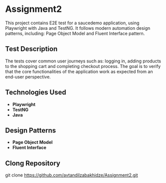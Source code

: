 # Assignment2

This project contains E2E test for a saucedemo application, using Playwright with Java and TestNG. It follows modern automation design patterns, including: Page Object Model and Fluent Interface pattern.


## Test Description


The tests cover common user journeys such as: logging in, adding products to the shopping cart and completing checkout process. The goal is to verify that the core functionalities of the application work as expected from an end-user perspective.


## Technologies Used


- **Playwright**
- **TestNG**
- **Java**


## Design Patterns


- **Page Object Model**
- **Fluent Interface**
  

## Clong Repository


git clone https://github.com/avtandilzabakhidze/Assignment2.git
